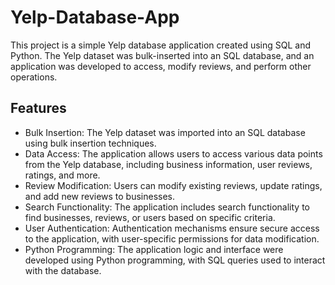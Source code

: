 # Yelp-Database-App
This project is a simple Yelp database application created using SQL and Python. The Yelp dataset was bulk-inserted into an SQL database, and an application was developed to access, modify reviews, and perform other operations.

## Features

* Bulk Insertion: The Yelp dataset was imported into an SQL database using bulk insertion techniques.
* Data Access: The application allows users to access various data points from the Yelp database, including business information, user reviews, ratings, and more.
* Review Modification: Users can modify existing reviews, update ratings, and add new reviews to businesses.
* Search Functionality: The application includes search functionality to find businesses, reviews, or users based on specific criteria.
* User Authentication: Authentication mechanisms ensure secure access to the application, with user-specific permissions for data modification.
* Python Programming: The application logic and interface were developed using Python programming, with SQL queries used to interact with the database.
